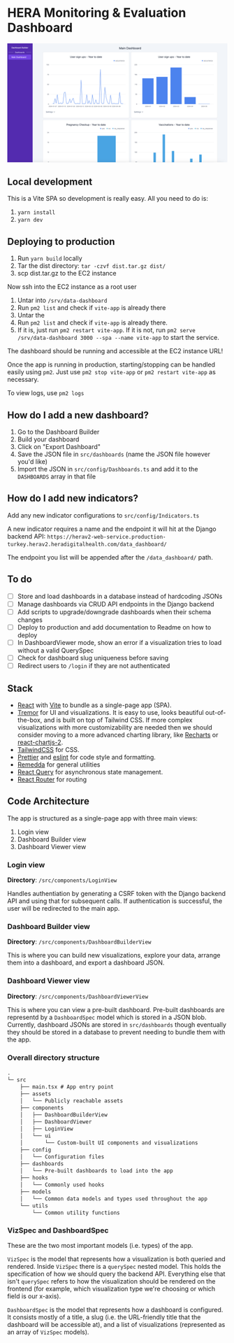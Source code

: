 # HERA Monitoring & Evaluation Dashboard

![Screenshot](screenshot.png)

## Local development

This is a Vite SPA so development is really easy. All you need to do is:

1. `yarn install`
2. `yarn dev`

## Deploying to production

1. Run `yarn build` locally
2. Tar the dist directory: `tar -czvf dist.tar.gz dist/`
3. scp dist.tar.gz to the EC2 instance

Now ssh into the EC2 instance as a root user

1. Untar into `/srv/data-dashboard`
2. Run `pm2 list` and check if `vite-app` is already there
3. Untar the
4. Run `pm2 list` and check if `vite-app` is already there.
5. If it is, just run `pm2 restart vite-app`. If it is not, run `pm2 serve /srv/data-dashboard 3000 --spa --name vite-app` to start the service.

The dashboard should be running and accessible at the EC2 instance URL!

Once the app is running in production, starting/stopping can be handled easily using `pm2`. Just use `pm2 stop vite-app` or `pm2 restart vite-app` as necessary.

To view logs, use `pm2 logs`

## How do I add a new dashboard?

1. Go to the Dashboard Builder
2. Build your dashboard
3. Click on "Export Dashboard"
4. Save the JSON file in `src/dashboards` (name the JSON file however you'd like)
5. Import the JSON in `src/config/Dashboards.ts` and add it to the `DASHBOARDS` array in that file

## How do I add new indicators?

Add any new indicator configurations to `src/config/Indicators.ts`

A new indicator requires a name and the endpoint it will hit at the Django backend API: `https://herav2-web-service.production-turkey.herav2.heradigitalhealth.com/data_dashboard/`

The endpoint you list will be appended after the `/data_dashboard/` path.

## To do

- [ ] Store and load dashboards in a database instead of hardcoding JSONs
- [ ] Manage dashboards via CRUD API endpoints in the Django backend
- [ ] Add scripts to upgrade/downgrade dashboards when their schema changes
- [ ] Deploy to production and add documentation to Readme on how to deploy
- [ ] In DashboardViewer mode, show an error if a visualization tries to load without a valid QuerySpec
- [ ] Check for dashboard slug uniqueness before saving
- [ ] Redirect users to `/login` if they are not authenticated

## Stack

- [React](https://legacy.reactjs.org/) with [Vite](https://vitejs.dev/) to bundle as a single-page app (SPA).
- [Tremor](https://www.tremor.so/) for UI and visualizations. It is easy to use, looks beautiful out-of-the-box, and is built on top of Tailwind CSS. If more complex visualizations with more customizability are needed then we should consider moving to a more advanced charting library, like [Recharts](https://recharts.org/en-US) or [react-chartjs-2](https://react-chartjs-2.js.org/).
- [TailwindCSS](https://tailwindcss.com/) for CSS.
- [Prettier](https://prettier.io/) and [eslint](https://eslint.org/) for code style and formatting.
- [Remedda](https://remedajs.com/) for general utilities
- [React Query](https://tanstack.com/query/latest) for asynchronous state management.
- [React Router](https://reactrouter.com/en/main) for routing

## Code Architecture

The app is structured as a single-page app with three main views:

1. Login view
2. Dashboard Builder view
3. Dashboard Viewer view

### Login view

**Directory**: `/src/components/LoginView`

Handles authentiation by generating a CSRF token with the Django backend API and using that for subsequent calls. If authentication is successful, the user will be redirected to the main app.

### Dashboard Builder view

**Directory**: `/src/components/DashboardBuilderView`

This is where you can build new visualizations, explore your data, arrange them into a dashboard, and export a dashboard JSON.

### Dashboard Viewer view

**Directory**: `/src/components/DashboardViewerView`

This is where you can view a pre-built dashboard. Pre-built dashboards are representd by a `DashboardSpec` model which is stored in a JSON blob. Currently, dashboard JSONs are stored in `src/dashboards` though eventually they should be stored in a database to prevent needing to bundle them with the app.

### Overall directory structure

```
.
└─ src
    ├── main.tsx # App entry point
    ├── assets
    │   └── Publicly reachable assets
    ├── components
    │   ├── DashboardBuilderView
    │   ├── DashboardViewer
    │   ├── LoginView
    │   └── ui
    │       └── Custom-built UI components and visualizations
    ├── config
    │   └── Configuration files
    ├── dashboards
    │   └── Pre-built dashboards to load into the app
    ├── hooks
    │   └── Commonly used hooks
    ├── models
    │   └── Common data models and types used throughout the app
    └── utils
        └── Common utility functions
```

### VizSpec and DashboardSpec

These are the two most important models (i.e. types) of the app.

`VizSpec` is the model that represents how a visualization is both queried and rendered. Inside `VizSpec` there is a `querySpec` nested model. This holds the specification of how we should query the backend API. Everything else that isn't `querySpec` refers to how the visualization should be rendered on the frontend (for example, which visualization type we're choosing or which field is our x-axis).

`DashboardSpec` is the model that represents how a dashboard is configured. It consists mostly of a title, a slug (i.e. the URL-friendly title that the dashboard will be accessible at), and a list of visualizations (represented as an array of `VizSpec` models).
